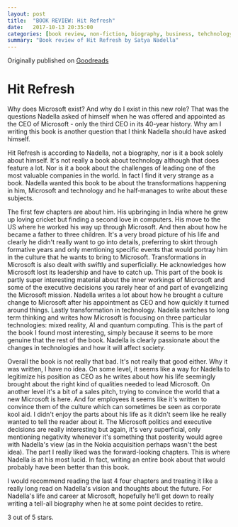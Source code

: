 ```yaml
---
layout: post
title:  "BOOK REVIEW: Hit Refresh"
date:   2017-10-13 20:35:00
categories: [book review, non-fiction, biography, business, tehchnology]
summary: "Book review of Hit Refresh by Satya Nadella"
---
```

Originally published on [Goodreads](https://www.goodreads.com/review/show/2137720700)

# Hit Refresh

Why does Microsoft exist? And why do I exist in this new role? That was the questions Nadella asked of himself when he was offered and appointed as the CEO of Microsoft - only the third CEO in its 40-year history. Why am I writing this book is another question that I think Nadella should have asked himself.

Hit Refresh is according to Nadella, not a biography, nor is it a book solely about himself. It's not really a book about technology although that does feature a lot. Nor is it a book about the challenges of leading one of the most valuable companies in the world. In fact I find it very strange as a book. Nadella wanted this book to be about the transformations happening in him, Microsoft and technology and he half-manages to write about these subjects.

The first few chapters are about him. His upbringing in India where he grew up loving cricket but finding a second love in computers. His move to the US where he worked his way up through Microsoft. And then about how he became a father to three children. It's a very broad picture of his life and clearly he didn't really want to go into details, preferring to skirt through formative years and only mentioning specific events that would portray him in the culture that he wants to bring to Microsoft.
Transformations in Microsoft is also dealt with swiftly and superficially. He acknowledges how Microsoft lost its leadership and have to catch up. This part of the book is partly super interesting material about the inner workings of Microsoft and some of the executive decisions you rarely hear of and part of evangelizing the Microsoft mission. Nadella writes a lot about how he brought a culture change to Microsoft after his appointment as CEO and how quickly it turned around things.
Lastly transformation in technology. Nadella switches to long term thinking and writes how Microsoft is focusing on three particular technologies: mixed reality, AI and quantum computing. This is the part of the book I found most interesting, simply because it seems to be more genuine that the rest of the book. Nadella is clearly passionate about the changes in technologies and how it will affect society. 

Overall the book is not really that bad. It's not really that good either. Why it was written, I have no idea. On some level, it seems like a way for Nadella to legitimize his position as CEO as he writes about how his life seemingly brought about the right kind of qualities needed to lead Microsoft. On another level it's a bit of a sales pitch, trying to convince the world that a new Microsoft is here. And for employees it seems like it's written to convince them of the culture which can sometimes be seen as corporate kool aid. I didn't enjoy the parts about his life as it didn't seem like he really wanted to tell the reader about it. The Microsoft politics and executive decisions are really interesting but again, it's very superficial, only mentioning negativity whenever it's something that posterity would agree with Nadella's view (as in the Nokia acquisition perhaps wasn't the best idea). The part I really liked was the forward-looking chapters. This is where Nadella is at his most lucid. In fact, writing an entire book about that would probably have been better than this book.

I would recommend reading the last 4 four chapters and treating it like a really long read on Nadella's vision and thoughts about the future. For Nadella's life and career at Microsoft, hopefully he'll get down to really writing a tell-all biography when he at some point decides to retire.

3 out of 5 stars.
